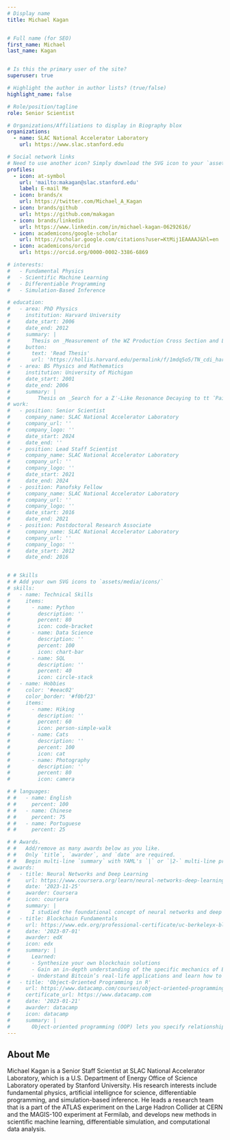 ```yaml
---
# Display name
title: Michael Kagan


# Full name (for SEO)
first_name: Michael
last_name: Kagan


# Is this the primary user of the site?
superuser: true

# Highlight the author in author lists? (true/false)
highlight_name: false

# Role/position/tagline
role: Senior Scientist

# Organizations/Affiliations to display in Biography blox
organizations:
  - name: SLAC National Accelerator Laboratory
    url: https://www.slac.stanford.edu

# Social network links
# Need to use another icon? Simply download the SVG icon to your `assets/media/icons/` folder.
profiles:
  - icon: at-symbol
    url: 'mailto:makagan@slac.stanford.edu'
    label: E-mail Me
  - icon: brands/x
    url: https://twitter.com/Michael_A_Kagan
  - icon: brands/github
    url: https://github.com/makagan
  - icon: brands/linkedin
    url: https://www.linkedin.com/in/michael-kagan-06292616/
  - icon: academicons/google-scholar
    url: https://scholar.google.com/citations?user=KtMij1EAAAAJ&hl=en
  - icon: academicons/orcid
    url: https://orcid.org/0000-0002-3386-6869

# interests:
#   - Fundamental Physics
#   - Scientific Machine Learning
#   - Differentiable Programming
#   - Simulation-Based Inference

# education:
#   - area: PhD Physics
#     institution: Harvard University
#     date_start: 2006
#     date_end: 2012
#     summary: |
#       Thesis on _Measurement of the WZ Production Cross Section and Limits on Anomalous Triple Gauge Couplings at sqrt(s) = 7 TeV with ATLAS_. Supervised by Masahiro Morii.
#     button:
#       text: 'Read Thesis'
#       url: 'https://hollis.harvard.edu/permalink/f/1mdq5o5/TN_cdi_harvard_dspace_oai_dash_harvard_edu_1_10344745'
#   - area: BS Physics and Mathematics
#     institution: University of Michigan
#     date_start: 2001
#     date_end: 2006
#     summary: |
#         Thesis on _Search for a Z′-Like Resonance Decaying to tt ̄Pairs in pp ̄Collisions at √s = 1.96 TeV_. Supervised by Dante Amidei.
# work:
#   - position: Senior Scientist
#     company_name: SLAC National Accelerator Laboratory
#     company_url: ''
#     company_logo: ''
#     date_start: 2024
#     date_end: ''
#   - position: Lead Staff Scientist
#     company_name: SLAC National Accelerator Laboratory
#     company_url: ''
#     company_logo: ''
#     date_start: 2021
#     date_end: 2024
#   - position: Panofsky Fellow
#     company_name: SLAC National Accelerator Laboratory
#     company_url: ''
#     company_logo: ''
#     date_start: 2016
#     date_end: 2021
#   - position: Postdoctoral Research Associate
#     company_name: SLAC National Accelerator Laboratory
#     company_url: ''
#     company_logo: ''
#     date_start: 2012
#     date_end: 2016


# # Skills
# # Add your own SVG icons to `assets/media/icons/`
# skills:
#   - name: Technical Skills
#     items:
#       - name: Python
#         description: ''
#         percent: 80
#         icon: code-bracket
#       - name: Data Science
#         description: ''
#         percent: 100
#         icon: chart-bar
#       - name: SQL
#         description: ''
#         percent: 40
#         icon: circle-stack
#   - name: Hobbies
#     color: '#eeac02'
#     color_border: '#f0bf23'
#     items:
#       - name: Hiking
#         description: ''
#         percent: 60
#         icon: person-simple-walk
#       - name: Cats
#         description: ''
#         percent: 100
#         icon: cat
#       - name: Photography
#         description: ''
#         percent: 80
#         icon: camera

# # languages:
# #   - name: English
# #     percent: 100
# #   - name: Chinese
# #     percent: 75
# #   - name: Portuguese
# #     percent: 25

# # Awards.
# #   Add/remove as many awards below as you like.
# #   Only `title`, `awarder`, and `date` are required.
# #   Begin multi-line `summary` with YAML's `|` or `|2-` multi-line prefix and indent 2 spaces below.
# awards:
#   - title: Neural Networks and Deep Learning
#     url: https://www.coursera.org/learn/neural-networks-deep-learning
#     date: '2023-11-25'
#     awarder: Coursera
#     icon: coursera
#     summary: |
#       I studied the foundational concept of neural networks and deep learning. By the end, I was familiar with the significant technological trends driving the rise of deep learning; build, train, and apply fully connected deep neural networks; implement efficient (vectorized) neural networks; identify key parameters in a neural network’s architecture; and apply deep learning to your own applications.
#   - title: Blockchain Fundamentals
#     url: https://www.edx.org/professional-certificate/uc-berkeleyx-blockchain-fundamentals
#     date: '2023-07-01'
#     awarder: edX
#     icon: edx
#     summary: |
#       Learned:
#       - Synthesize your own blockchain solutions
#       - Gain an in-depth understanding of the specific mechanics of Bitcoin
#       - Understand Bitcoin’s real-life applications and learn how to attack and destroy Bitcoin, Ethereum, smart contracts and Dapps, and alternatives to Bitcoin’s Proof-of-Work consensus algorithm
#   - title: 'Object-Oriented Programming in R'
#     url: https://www.datacamp.com/courses/object-oriented-programming-with-s3-and-r6-in-r
#     certificate_url: https://www.datacamp.com
#     date: '2023-01-21'
#     awarder: datacamp
#     icon: datacamp
#     summary: |
#       Object-oriented programming (OOP) lets you specify relationships between functions and the objects that they can act on, helping you manage complexity in your code. This is an intermediate level course, providing an introduction to OOP, using the S3 and R6 systems. S3 is a great day-to-day R programming tool that simplifies some of the functions that you write. R6 is especially useful for industry-specific analyses, working with web APIs, and building GUIs.
---
```


## About Me

Michael Kagan is a Senior Staff Scientist at SLAC National Accelerator Laboratory, which is a U.S. Department of Energy Office of Science Laboratory operated by Stanford University.  His research interests include fundamental physics, artificial intellignce for science, differentiable programming, and simulation-based inference. He leads a research team that is a part of the ATLAS experiment on the Large Hadron Collider at CERN and the MAGIS-100 experiment at Fermilab, and develops new methods in scientific machine learning, differentiable simulation, and computational data analysis.
